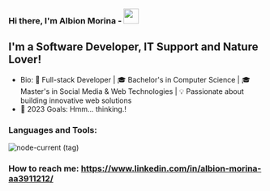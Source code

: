 ### Hi there, I'm Albion Morina - <img alit="Hello" width="30px" src="https://raw.githubusercontent.com/sjabiulla/sjabiulla/main/wave.gif" />


## I'm a Software Developer, IT Support and Nature Lover!

- Bio: 🚀 Full-stack Developer | 🎓 Bachelor's in Computer Science | 🎓 Master's in Social Media & Web Technologies | 💡 Passionate about building innovative web solutions
- 🥅 2023 Goals: Hmm... thinking.!


### Languages and Tools:
<img alt="node-current (tag)" src="https://img.shields.io/node">

### How to reach me: https://www.linkedin.com/in/albion-morina-aa3911212/
